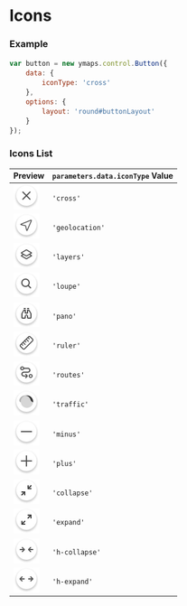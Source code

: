 # Icons

### Example
```js
var button = new ymaps.control.Button({
    data: {
        iconType: 'cross'
    },
    options: {
        layout: 'round#buttonLayout'
    }
});
```
### Icons List
 
| Preview                                                        | `parameters.data.iconType` Value
| -------------------------------------------------------------- | ---------------------------------
| <img width="46" height="44" src="icons/icon_cross.jpg">        | `'cross'`
| <img width="46" height="44" src="icons/icon_geolocation.jpg">  | `'geolocation'`
| <img width="46" height="44" src="icons/icon_layers.jpg">       | `'layers'`
| <img width="46" height="44" src="icons/icon_loupe.jpg">        | `'loupe'`
| <img width="46" height="44" src="icons/icon_pano.jpg">         | `'pano'`
| <img width="46" height="44" src="icons/icon_ruler.jpg">        | `'ruler'`
| <img width="46" height="44" src="icons/icon_routes.jpg">       | `'routes'`
| <img width="46" height="44" src="icons/icon_traffic.jpg">      | `'traffic'`
| <img width="46" height="44" src="icons/icon_minus.jpg">        | `'minus'`
| <img width="46" height="44" src="icons/icon_plus.jpg">         | `'plus'`
| <img width="46" height="44" src="icons/icon_collapse.jpg">     | `'collapse'`
| <img width="46" height="44" src="icons/icon_expand.jpg">       | `'expand'`
| <img width="46" height="44" src="icons/icon_h-collapse.jpg">   | `'h-collapse'`
| <img width="46" height="44" src="icons/icon_h-expand.jpg">     | `'h-expand'`
